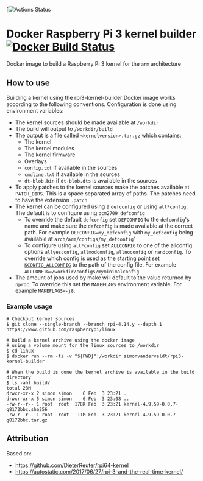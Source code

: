 [![Actions Status](https://github.com/webbbn/docker-rpi3-kernel-builder/workflows/build/badge.svg)

# Docker Raspberry Pi 3 kernel builder [![Docker Build Status](https://img.shields.io/docker/build/simonvanderveldt/rpi3-kernel-builder.svg)](https://hub.docker.com/r/simonvanderveldt/rpi3-kernel-builder/)
Docker image to build a Raspberry Pi 3 kernel for the `arm` architecture

## How to use
Building a kernel using the rpi3-kernel-builder Docker image works according to the following conventions.
Configuration is done using environment variables:
- The kernel sources should be made available at `/workdir`
- The build will output to `/workdir/build`
- The output is a file called `<kernelversion>.tar.gz` which contains:
  - The kernel
  - The kernel modules
  - The kernel firmware
  - Overlays
  - `config.txt` if available in the sources
  - `cmdline.txt` if available in the sources
  - `dt-blob.bin` if `dt-blob.dts` is available in the sources
- To apply patches to the kernel sources make the patches available at `PATCH_DIRS`. This is a space separated array of paths.
The patches need to have the extension `.patch`
- The kernel can be configured using a `defconfig` or using `all*config`. The default is to configure using `bcm2709_defconfig`
  - To override the default `defconfig` set `DEFCONFIG` to the `defconfig`'s name and make sure the `defconfig` is made available at the correct path.
  For example `DEFCONFIG=my_defconfig` with `my_defconfig` being available at `arch/arm/configs/my_defconfig`'
  - To configure using `all*config` set `ALLCONFIG` to one of the allconfig options `allyesconfig`, `allmodconfig`, `allnoconfig` or `randconfig`.
  To override which config is used as the starting point set [`KCONFIG_ALLCONFIG`](https://github.com/raspberrypi/linux/blob/560909d433109e3da08757237f30576c71697914/Documentation/kbuild/kconfig.txt#L51) to the path of the config file. For example `ALLCONFIG=/workdir/configs/myminimalconfig`
- The amount of jobs used by make will default to the value returned by `nproc`.
  To override this set the `MAKEFLAGS` environment variable. For example `MAKEFLAGS=-j8`.

### Example usage
```
# Checkout kernel sources
$ git clone --single-branch --branch rpi-4.14.y --depth 1 https://www.github.com/raspberrypi/linux

# Build a kernel archive using the docker image
# using a volume mount for the linux sources to /workdir
$ cd linux
$ docker run --rm -ti -v "${PWD}":/workdir simonvanderveldt/rpi3-kernel-builder

# When the build is done the kernel archive is available in the build directory
$ ls -ahl build/
total 28M
drwxr-xr-x 2 simon simon    6 Feb  3 23:21 .
drwxr-xr-x 5 simon simon    6 Feb  3 23:08 ..
-rw-r--r-- 1 root  root  178K Feb  3 23:21 kernel-4.9.59-0.0.7-g8172bbc.sha256
-rw-r--r-- 1 root  root   11M Feb  3 23:21 kernel-4.9.59-0.0.7-g8172bbc.tar.gz
```

## Attribution
Based on:
- https://github.com/DieterReuter/rpi64-kernel
- https://autostatic.com/2017/06/27/rpi-3-and-the-real-time-kernel/
